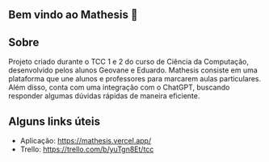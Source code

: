 ## Bem vindo ao Mathesis 👋

## Sobre

Projeto criado durante o TCC 1 e 2 do curso de Ciência da Computação, desenvolvido pelos alunos Geovane e Eduardo. Mathesis consiste em uma plataforma que une alunos e professores para marcarem aulas particulares. Além disso, conta com uma integração com o ChatGPT, buscando responder algumas dúvidas rápidas de maneira eficiente.

## Alguns links úteis

- Aplicação: https://mathesis.vercel.app/
- Trello: https://trello.com/b/yuTgn8Et/tcc
